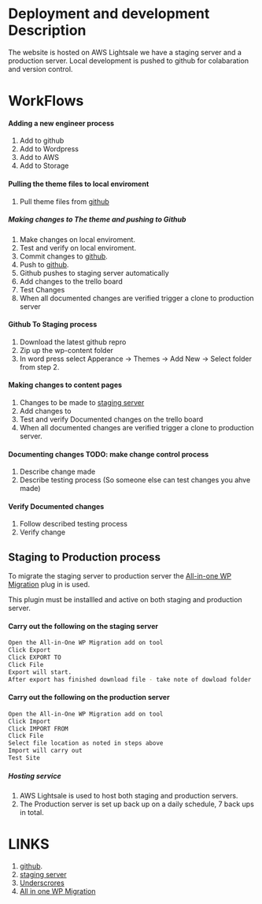# Deployment and development Description
The website is hosted on AWS Lightsale we have a staging server and a production server.
Local development is pushed to github for colabaration and version control.


# WorkFlows

#### Adding a new engineer process
1.  Add to github 
2.  Add to Wordpress
3.  Add to AWS
4.  Add to Storage


#### Pulling the theme files to local enviroment
1.  Pull theme files from [github](https://github.com/cp3402-students/cp3402-2022-1-site-team05.git)

##### Making changes to The theme and pushing to Github
1.  Make changes on local enviroment. 
2.  Test and verify on local enviroment.
4.  Commit changes to [github](https://github.com/cp3402-students/cp3402-2022-1-site-team05.git). 
5.  Push to [github](https://github.com/cp3402-students/cp3402-2022-1-site-team05.git). 
6.  Github pushes to staging server automatically 
7.  Add changes to the trello board
8.  Test Changes
9.  When all documented changes are verified trigger a clone to production server 


#### Github To Staging process
1.	Download the latest github repro
2.	Zip up the wp-content folder
3.	In word press select Apperance -> Themes -> Add New -> Select folder from step 2.

#### Making changes to content pages
1.  Changes to be made to [staging server](http://http:/3.104.223.134/wp-admin/about.php) 
2.  Add changes to 
3.  Test and verify Documented changes on the trello board
4.  When all documented changes are verified trigger a clone to production server.

#### Documenting changes **TODO: make change control process**
1.  Describe change made
2.  Describe testing process (So someone else can test changes you ahve made)

#### Verify Documented changes
1.  Follow described testing process
2.  Verify change

## Staging to Production process

To migrate the staging server to production server the  [All-in-one WP Migration](https://wordpress.org/plugins/all-in-one-wp-migration/) plug in is used.

This plugin must be installled and active on both staging and production server.

#### Carry out the following on the staging server
```sh
Open the All-in-One WP Migration add on tool 
Click Export
Click EXPORT TO
Click File
Export will start.
After export has finished download file - take note of dowload folder
```

#### Carry out the following on the production server
```sh
Open the All-in-One WP Migration add on tool 
Click Import
Click IMPORT FROM
Click File
Select file location as noted in steps above
Import will carry out
Test Site
```
##### Hosting service
1.	AWS Lightsale is used to host both staging and production servers.
2.	The Production server is set up back up on a daily schedule, 7 back ups in total.

# LINKS
1.  [github](https://github.com/cp3402-students/cp3402-2022-1-site-team05.git). 
2.  [staging server](http://http://3.104.223.134/wp-admin/about.php) 
3.  [Underscrores](https://underscores.me/)
4.  [All in one WP Migration](https://wordpress.org/plugins/all-in-one-wp-migration/)
	